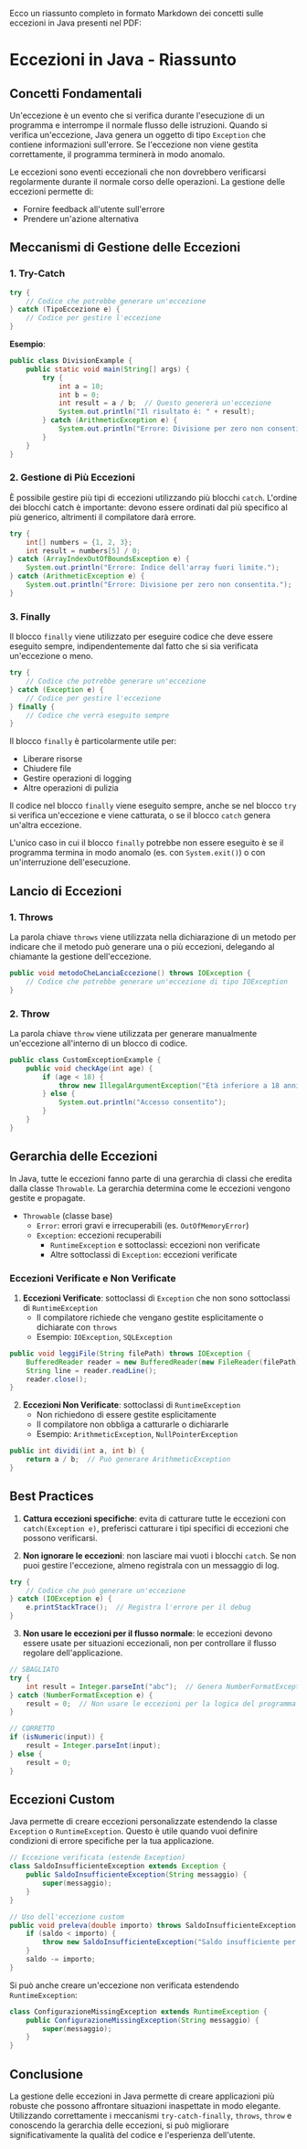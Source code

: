 Ecco un riassunto completo in formato Markdown dei concetti sulle eccezioni in Java presenti nel PDF:

# Eccezioni in Java - Riassunto

## Concetti Fondamentali

Un'eccezione è un evento che si verifica durante l'esecuzione di un programma e interrompe il normale flusso delle istruzioni. Quando si verifica un'eccezione, Java genera un oggetto di tipo `Exception` che contiene informazioni sull'errore. Se l'eccezione non viene gestita correttamente, il programma terminerà in modo anomalo.

Le eccezioni sono eventi eccezionali che non dovrebbero verificarsi regolarmente durante il normale corso delle operazioni. La gestione delle eccezioni permette di:
- Fornire feedback all'utente sull'errore
- Prendere un'azione alternativa

## Meccanismi di Gestione delle Eccezioni

### 1. Try-Catch

```java
try {
    // Codice che potrebbe generare un'eccezione
} catch (TipoEccezione e) {
    // Codice per gestire l'eccezione
}
```

**Esempio**:
```java
public class DivisionExample {
    public static void main(String[] args) {
        try {
            int a = 10;
            int b = 0;
            int result = a / b;  // Questo genererà un'eccezione
            System.out.println("Il risultato è: " + result);
        } catch (ArithmeticException e) {
            System.out.println("Errore: Divisione per zero non consentita.");
        }
    }
}
```

### 2. Gestione di Più Eccezioni

È possibile gestire più tipi di eccezioni utilizzando più blocchi `catch`. L'ordine dei blocchi catch è importante: devono essere ordinati dal più specifico al più generico, altrimenti il compilatore darà errore.

```java
try {
    int[] numbers = {1, 2, 3};
    int result = numbers[5] / 0;
} catch (ArrayIndexOutOfBoundsException e) {
    System.out.println("Errore: Indice dell'array fuori limite.");
} catch (ArithmeticException e) {
    System.out.println("Errore: Divisione per zero non consentita.");
}
```

### 3. Finally

Il blocco `finally` viene utilizzato per eseguire codice che deve essere eseguito sempre, indipendentemente dal fatto che si sia verificata un'eccezione o meno.

```java
try {
    // Codice che potrebbe generare un'eccezione
} catch (Exception e) {
    // Codice per gestire l'eccezione
} finally {
    // Codice che verrà eseguito sempre
}
```

Il blocco `finally` è particolarmente utile per:
- Liberare risorse
- Chiudere file
- Gestire operazioni di logging
- Altre operazioni di pulizia

Il codice nel blocco `finally` viene eseguito sempre, anche se nel blocco `try` si verifica un'eccezione e viene catturata, o se il blocco `catch` genera un'altra eccezione.

L'unico caso in cui il blocco `finally` potrebbe non essere eseguito è se il programma termina in modo anomalo (es. con `System.exit()`) o con un'interruzione dell'esecuzione.

## Lancio di Eccezioni

### 1. Throws

La parola chiave `throws` viene utilizzata nella dichiarazione di un metodo per indicare che il metodo può generare una o più eccezioni, delegando al chiamante la gestione dell'eccezione.

```java
public void metodoCheLanciaEccezione() throws IOException {
    // Codice che potrebbe generare un'eccezione di tipo IOException
}
```

### 2. Throw

La parola chiave `throw` viene utilizzata per generare manualmente un'eccezione all'interno di un blocco di codice.

```java
public class CustomExceptionExample {
    public void checkAge(int age) {
        if (age < 18) {
            throw new IllegalArgumentException("Età inferiore a 18 anni non consentita");
        } else {
            System.out.println("Accesso consentito");
        }
    }
}
```

## Gerarchia delle Eccezioni

In Java, tutte le eccezioni fanno parte di una gerarchia di classi che eredita dalla classe `Throwable`. La gerarchia determina come le eccezioni vengono gestite e propagate.

- `Throwable` (classe base)
  - `Error`: errori gravi e irrecuperabili (es. `OutOfMemoryError`)
  - `Exception`: eccezioni recuperabili
    - `RuntimeException` e sottoclassi: eccezioni non verificate
    - Altre sottoclassi di `Exception`: eccezioni verificate

### Eccezioni Verificate e Non Verificate

1. **Eccezioni Verificate**: sottoclassi di `Exception` che non sono sottoclassi di `RuntimeException`
   - Il compilatore richiede che vengano gestite esplicitamente o dichiarate con `throws`
   - Esempio: `IOException`, `SQLException`

```java
public void leggiFile(String filePath) throws IOException {
    BufferedReader reader = new BufferedReader(new FileReader(filePath));
    String line = reader.readLine();
    reader.close();
}
```

2. **Eccezioni Non Verificate**: sottoclassi di `RuntimeException`
   - Non richiedono di essere gestite esplicitamente
   - Il compilatore non obbliga a catturarle o dichiararle
   - Esempio: `ArithmeticException`, `NullPointerException`

```java
public int dividi(int a, int b) {
    return a / b;  // Può generare ArithmeticException
}
```

## Best Practices

1. **Cattura eccezioni specifiche**: evita di catturare tutte le eccezioni con `catch(Exception e)`, preferisci catturare i tipi specifici di eccezioni che possono verificarsi.

2. **Non ignorare le eccezioni**: non lasciare mai vuoti i blocchi `catch`. Se non puoi gestire l'eccezione, almeno registrala con un messaggio di log.

```java
try {
    // Codice che può generare un'eccezione
} catch (IOException e) {
    e.printStackTrace();  // Registra l'errore per il debug
}
```

3. **Non usare le eccezioni per il flusso normale**: le eccezioni devono essere usate per situazioni eccezionali, non per controllare il flusso regolare dell'applicazione.

```java
// SBAGLIATO
try {
    int result = Integer.parseInt("abc");  // Genera NumberFormatException
} catch (NumberFormatException e) {
    result = 0;  // Non usare le eccezioni per la logica del programma
}

// CORRETTO
if (isNumeric(input)) {
    result = Integer.parseInt(input);
} else {
    result = 0;
}
```

## Eccezioni Custom

Java permette di creare eccezioni personalizzate estendendo la classe `Exception` o `RuntimeException`. Questo è utile quando vuoi definire condizioni di errore specifiche per la tua applicazione.

```java
// Eccezione verificata (estende Exception)
class SaldoInsufficienteException extends Exception {
    public SaldoInsufficienteException(String messaggio) {
        super(messaggio);
    }
}

// Uso dell'eccezione custom
public void preleva(double importo) throws SaldoInsufficienteException {
    if (saldo < importo) {
        throw new SaldoInsufficienteException("Saldo insufficiente per prelevare " + importo);
    }
    saldo -= importo;
}
```

Si può anche creare un'eccezione non verificata estendendo `RuntimeException`:

```java
class ConfigurazioneMissingException extends RuntimeException {
    public ConfigurazioneMissingException(String messaggio) {
        super(messaggio);
    }
}
```

## Conclusione

La gestione delle eccezioni in Java permette di creare applicazioni più robuste che possono affrontare situazioni inaspettate in modo elegante. Utilizzando correttamente i meccanismi `try-catch-finally`, `throws`, `throw` e conoscendo la gerarchia delle eccezioni, si può migliorare significativamente la qualità del codice e l'esperienza dell'utente.